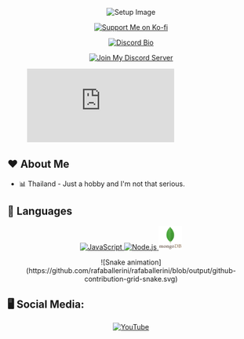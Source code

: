 <p align="center">
  <img src="https://cdn.discordapp.com/attachments/1086005757054558249/1086005762079338657/setup.png" alt="Setup Image" />
</p>

<p align="center">
  <a href="https://ko-fi.com/aileen34" target="_blank">
    <img src="https://ko-fi.com/img/githubbutton_sm.svg" alt="Support Me on Ko-fi" />
  </a>
</p>

<p align="center">
  <a href="https://dsc.bio/aileen">
    <img src="https://cdn.discordapp.com/attachments/1004797302478741605/1086016141622775838/image.png" alt="Discord Bio" />
  </a>
</p>

<p align="center">
  <a href="https://discord.com/invite/N5GKkckrns" target="_blank">
    <img src="https://cdn.discordapp.com/attachments/1057546737704779867/1086016666175021116/image.png" alt="Join My Discord Server" />
  </a>
</p>

<figure>
  <embed src="https://wakatime.com/share/@Adivise/a411e44c-56cb-4bf2-b9fd-da75e36b48c0.svg" type="image/svg+xml"></embed>
</figure>

## ♥ About Me

- 📊 Thailand - Just a hobby and I'm not that serious.

## 🚀 Languages

<p align="center">
  <a href="https://developer.mozilla.org/en-US/docs/Web/JavaScript" target="_blank">
    <img src="https://img.icons8.com/color/48/000000/javascript.png" alt="JavaScript" />
  </a>
  <a href="https://nodejs.org" target="_blank">
    <img src="https://img.icons8.com/color/48/000000/nodejs.png" alt="Node.js" />
  </a>
  <a href="https://www.mongodb.com/" target="_blank">
    <img src="https://raw.githubusercontent.com/devicons/devicon/master/icons/mongodb/mongodb-original-wordmark.svg" alt="MongoDB" width="48" height="48" />
  </a>
</p>

<div align="center">
  ![Snake animation](https://github.com/rafaballerini/rafaballerini/blob/output/github-contribution-grid-snake.svg)
</div>

## 🖥 Social Media:

<div align="center">
  <a href="https://www.youtube.com/channel/UCbIDP2LshygvX9k5wWNe_1Q" target="_blank">
    <img src="https://img.shields.io/badge/YouTube-FF0000?style=for-the-badge&logo=youtube&logoColor=white" alt="YouTube" />
  </a>
</div>

